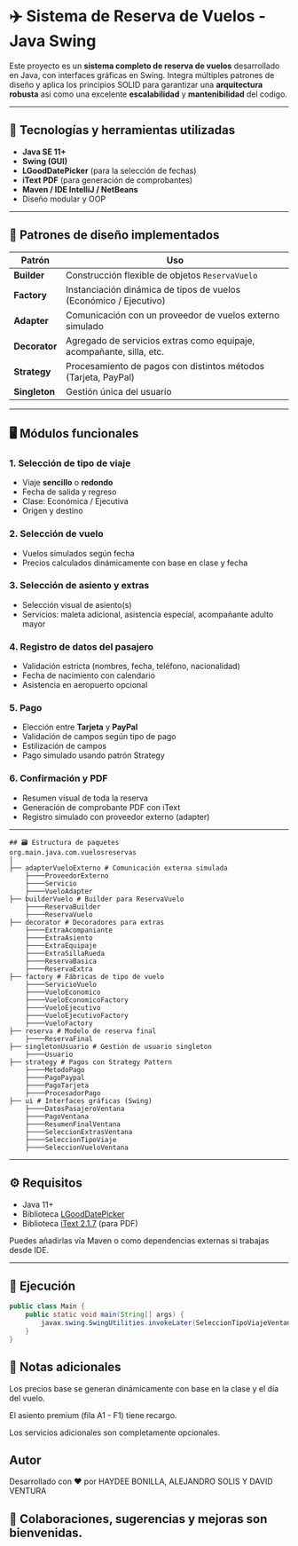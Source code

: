 # ✈️ Sistema de Reserva de Vuelos - Java Swing

Este proyecto es un **sistema completo de reserva de vuelos** desarrollado en Java, 
con interfaces gráficas en Swing. Integra múltiples patrones de diseño y aplica los
principios SOLID para garantizar una **arquitectura robusta** asi como una excelente **escalabilidad** y **mantenibilidad** del codigo.

---

## 🧩 Tecnologías y herramientas utilizadas

- **Java SE 11+**
- **Swing (GUI)**
- **LGoodDatePicker** (para la selección de fechas)
- **iText PDF** (para generación de comprobantes)
- **Maven / IDE IntelliJ / NetBeans**
- Diseño modular y OOP

---

## 🧠 Patrones de diseño implementados

| Patrón        | Uso                                                                 |
|--------------|----------------------------------------------------------------------|
| **Builder**  | Construcción flexible de objetos `ReservaVuelo`                      |
| **Factory**  | Instanciación dinámica de tipos de vuelos (Económico / Ejecutivo)    |
| **Adapter**  | Comunicación con un proveedor de vuelos externo simulado             |
| **Decorator**| Agregado de servicios extras como equipaje, acompañante, silla, etc. |
| **Strategy** | Procesamiento de pagos con distintos métodos (Tarjeta, PayPal)       |
| **Singleton**| Gestión única del usuario                                            |

---

## 🖥️ Módulos funcionales

### 1. Selección de tipo de viaje
- Viaje **sencillo** o **redondo**
- Fecha de salida y regreso
- Clase: Económica / Ejecutiva
- Origen y destino

### 2. Selección de vuelo
- Vuelos simulados según fecha
- Precios calculados dinámicamente con base en clase y fecha

### 3. Selección de asiento y extras
- Selección visual de asiento(s)
- Servicios: maleta adicional, asistencia especial, acompañante adulto mayor

### 4. Registro de datos del pasajero
- Validación estricta (nombres, fecha, teléfono, nacionalidad)
- Fecha de nacimiento con calendario
- Asistencia en aeropuerto opcional

### 5. Pago
- Elección entre **Tarjeta** y **PayPal**
- Validación de campos según tipo de pago
- Estilización de campos
- Pago simulado usando patrón Strategy

### 6. Confirmación y PDF
- Resumen visual de toda la reserva
- Generación de comprobante PDF con iText
- Registro simulado con proveedor externo (adapter)

---
```
## 🗃️ Estructura de paquetes
org.main.java.com.vuelosreservas
│
├── adapterVueloExterno # Comunicación externa simulada
    ├────ProveedorExterno
    ├────Servicio
    ├────VueloAdapter
├── builderVuelo # Builder para ReservaVuelo
    ├────ReservaBuilder
    ├────ReservaVuelo
├── decorator # Decoradores para extras
    ├────ExtraAcompaniante
    ├────ExtraAsiento
    ├────ExtraEquipaje
    ├────ExtraSillaRueda
    ├────ReservaBasica
    ├────ReservaExtra
├── factory # Fábricas de tipo de vuelo
    ├────ServicioVuelo
    ├────VueloEconomico
    ├────VueloEconomicoFactory
    ├────VueloEjecutivo
    ├────VueloEjecutivoFactory
    ├────VueloFactory
├── reserva # Modelo de reserva final
    ├────ReservaFinal
├── singletonUsuario # Gestión de usuario singleton
    ├────Usuario
├── strategy # Pagos con Strategy Pattern
    ├────MetodoPago
    ├────PagoPaypal
    ├────PagoTarjeta
    ├────ProcesadorPago
├── ui # Interfaces gráficas (Swing)
    ├────DatosPasajeroVentana
    ├────PagoVentana
    ├────ResumenFinalVentana
    ├────SeleccionExtrasVentana
    ├────SeleccionTipoViaje
    ├────SeleccionVueloVentana

```

---

## ⚙️ Requisitos

- Java 11+
- Biblioteca [LGoodDatePicker](https://github.com/LGoodDatePicker/LGoodDatePicker)
- Biblioteca [iText 2.1.7](https://mvnrepository.com/artifact/com.lowagie/itext/2.1.7) (para PDF)

Puedes añadirlas vía Maven o como dependencias externas si trabajas desde IDE.

---

## 🚀 Ejecución

```java
public class Main {
    public static void main(String[] args) {
        javax.swing.SwingUtilities.invokeLater(SeleccionTipoViajeVentana::new);
    }
}
```

## 📌 Notas adicionales
Los precios base se generan dinámicamente con base en la clase y el día del vuelo.

El asiento premium (fila A1 - F1) tiene recargo.

Los servicios adicionales son completamente opcionales.

## Autor
Desarrollado con ❤️ por HAYDEE BONILLA, ALEJANDRO SOLIS Y DAVID VENTURA

## 🔧 Colaboraciones, sugerencias y mejoras son bienvenidas.
